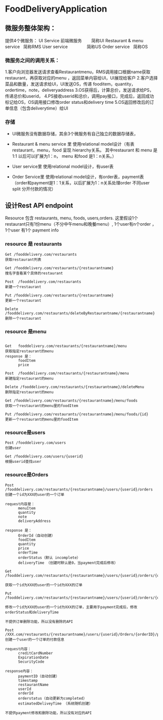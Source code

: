 # FoodDeliveryApplication

## 微服务整体架构：

提供4个微服务：
UI Service 前端微服务        简称UI
Restaurant & menu service   简称RMS
User service                简称US
Order service                简称OS

### 微服务之间的调用关系：
1.客户向浏览器发送请求查看Restaurantmenu，RMS调用接口根据name获取restaurant，再获取对应的menu ，返回菜单内容给UI，UI展现给客户
2.客户选择菜品和数量，发送请求给UI，UI发送OS，传递 fooditem，quantity，ordertime，note，deliveryaddress
3.OS获得后，计算总价，发送请求给PS，传递总价和userid，
4.PS接收userid和总价，调用pay接口，完成后，返回成功标记给OS，OS调用接口修改order status和delivery time
5.OS返回修改后的订单信息（包含deliverytime）给UI

### 存储
* UI微服务没有数据存储，其余3个微服务有自己独立的数据存储表，
* Restaurant & menu service 里
使用relational model设计（有表restaurant，menu，food 呈现 hierarchy关系。 其中restaurant 和 menu 是1:1 以后可以扩展为1：n， menu 和food 是1：n关系。）

* User service里
使用relational model设计，有user表

* Order Service里
使用relational model设计，有order表，payment表 （order和payment是1：1关系，以后扩展为1：n关系处理order 不同user split 分开付款的情况）

## 设计Rest API endpoint
Resource 包含 restaurants, menu, foods, users,orders. 
这里假设1个restaurant只有1份menu（不分中午menu和晚餐menu）,
1个user有n个order ， 1个user 有1个 payment info

### resource 是 restaurants
```
Get /fooddelivery.com/restaurants  
获取restaurant列表

Get /fooddelivery.com/restaurants/{restaurantname}  
搜名字查看某个具体的restaurant

Post  /fooddelivery.com/restaurants  
新建一个restaurant

Put /fooddelivery.com/restaurants/{restaurantname}  
更新一个restaurant

Delete /fooddelivery.com/restaurants/deleteByRestaurantname/{restaurantname} 
删除一个restaurant
```

### resource 是menu
```
 
Get   fooddelivery.com/restaurants/{restaurantname}/menu  
获取指定restaurant的menu
response 是：
      foodItem
      price

Post  /fooddelivery.com/restaurants/{restaurantname}/menu  
新建指定restaurant的menu

Delete /fooddelivery.com/restaurants/{restaurantname}/deleteMenu 
删除指定restaurant的menu

Get /fooddelivery.com/restaurants/{restaurantname}/menu/foods  
获取一个restaurant的menu里的foodItem

Put /fooddelivery.com/restaurants/{restaurantname}/menu/foods/{id}  
更新一个restaurant的menu里的foodItem
```

### resource是users
```
Post /fooddelivery.com/users
创建user

Get /fooddelivery.com/users/{userid}
根据userid查找user

```


### resource是Orders
```
Post /fooddelivery.com/restaurants/{restaurantname}/users/{userid}/orders   
创建一个id为XXX的user的一个订单

request内容是：
      menuItem
      quantity
      note
      deliveryAddress

response 是：
      OrderId（自动创建）
      foodItem
      quantity
      price
      orderTime
      orderStatus（默认 incomplete）
      deliveryTime （创建时默认是0，当payment完成后修改）
``` 
```
Get /fooddelivery.com/restaurants/{restaurantname}/users/{userid}/orders/{orderid}   
获取一个id为XXX的user的一个id为XXX的订单

Put /fooddelivery.com/restaurants/{restaurantname}/users/{userid}/orders/{orderid}   
修改一个id为XXX的user的一个id为XXX的订单，主要用于payment完成后，修改orderStatus和deliveryTime

不提供订单删除功能，所以没有删除的API
```

```
Post   /XXX.com/restaurants/{restaurantname}/users/{userid}/Orders/{orderID}/pay     
创建一个user的一个订单的付款信息

request内容：
      creditCardNumber
      ExpirationDate
      SecurityCode

response内容：
      paymentID（自动创建）
      timestamp
      restaurantName
      userId
      orderId
      orderstatus（自动更新为completed）
      estimatedDeliveyTime （系统随机创建）

不提供payment修改和删除功能，所以没有对应的API
```

